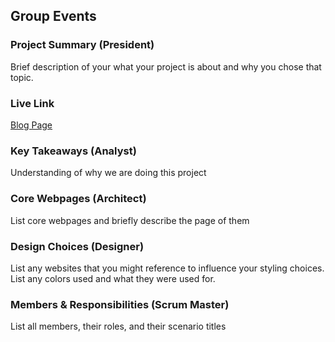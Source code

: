 ## Group Events

### Project Summary (President)

Brief description of your what your project is about and why you chose that topic.

### Live Link

[Blog Page](https://{username}.github.io/{reponame}/homework-2)  

### Key Takeaways (Analyst)

Understanding of why we are doing this project

### Core Webpages (Architect)

List core webpages and briefly describe the page of them

### Design Choices (Designer)

List any websites that you might reference to influence your styling choices. List any colors used and what they were used for.

### Members & Responsibilities (Scrum Master)

List all members, their roles, and their scenario titles